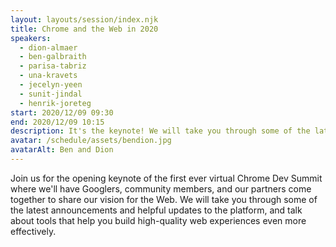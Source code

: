 ```yaml
---
layout: layouts/session/index.njk
title: Chrome and the Web in 2020
speakers:
  - dion-almaer
  - ben-galbraith
  - parisa-tabriz
  - una-kravets
  - jecelyn-yeen
  - sunit-jindal
  - henrik-joreteg
start: 2020/12/09 09:30
end: 2020/12/09 10:15
description: It's the keynote! We will take you through some of the latest announcements and helpful updates to the platform, and talk about tools that help you build high-quality web experiences even more effectively.
avatar: /schedule/assets/bendion.jpg
avatarAlt: Ben and Dion
---
```


Join us for the opening keynote of the first ever virtual Chrome Dev Summit where we'll have Googlers, community members, and our partners come together to share our vision for the Web. We will take you through some of the latest announcements and helpful updates to the platform, and talk about tools that help you build high-quality web experiences even more effectively.
